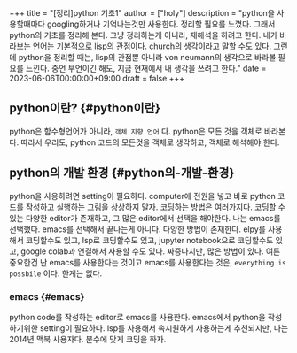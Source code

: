 +++
title = "[정리]python 기초1"
author = ["holy"]
description = "python을 사용할때마다 googling하거나 기억나는것만 사용한다. 정리할 필요를 느꼈다. 그래서 python의 기초를 정리해 본다. 그냥 정리하는게 아니라, 재해석을 하려고 한다. 내가 바라보는 언어는 기본적으로 lisp의 관점이다. church의 생각이라고 말할 수도 있다. 그런데 python을 정리할 때는, lisp의 관점뿐 아니라 von neumann의 생각으로 바라볼 필요를 느낀다. 중언 부언이긴 해도, 지금 현재에서 내 생각을 쓰려고 한다."
date = 2023-06-06T00:00:00+09:00
draft = false
+++

## python이란? {#python이란}

python은 함수형언어가 아니라, `객체 지향 언어` 다. python은 모든 것을
객체로 바라본다. 따라서 우리도, python 코드의 모든것을 객체로
생각하고, 객체로 해석해야 한다.


## python의 개발 환경 {#python의-개발-환경}

python을 사용하려면 setting이 필요하다. computer에 전원을 넣고 바로
python 코드를 작성하고 실행하는 그림을 상상하지 말자. 코딩하는 방법은
여러가지다. 코딩할 수 있는 다양한 editor가 존재하고, 그 많은
editor에서 선택을 해야한다. 나는 emacs를 선택했다. emacs를 선택해서
끝나는게 아니다. 다양한 방법이 존재한다. elpy를 사용해서 코딩할수도
있고, lsp로 코딩할수도 있고, jupyter notebook으로 코딩할수도 있고,
google colab과 연결해서 사용할 수도 있다. 짜증나지만, 많은 방법이
있다. 여튼 중요한건 난 emacs를 사용한다는 것이고 emacs를
사용한다는 것은, `everything is possbile` 이다. 한계는 없다.


### emacs {#emacs}

python code를 작성하는 editor로 emacs를 사용한다. emacs에서 python을
작성하기위한 setting이 필요하다. lsp를 사용해서 속시원하게 사용하는게
추천되지만, 나는 2014년 맥북 사용자다. 분수에 맞게 코딩을 하자.
